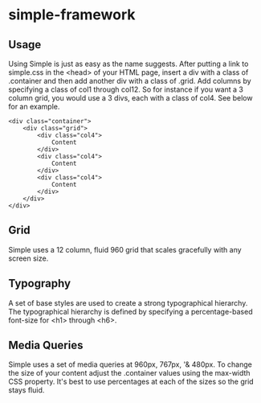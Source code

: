 simple-framework
================

Usage
----------------

Using Simple is just as easy as the name suggests. After putting a link to simple.css in the &lt;head&gt; of your HTML page, insert a div with a class of .container and then add another div with a class of .grid. Add columns by specifying a class of col1 through col12. So for instance if you want a 3 column grid, you would use a 3 divs, each with a class of col4. See below for an example.

	<div class="container">
		<div class="grid">
			<div class="col4">
				Content
			</div>	
			<div class="col4">
				Content
			</div>	
			<div class="col4">
				Content
			</div>								
		</div>	
	</div>

Grid
----------------

Simple uses a 12 column, fluid 960 grid that scales gracefully with any screen size.

Typography
----------------

A set of base styles are used to create a strong typographical hierarchy. The typographical hierarchy is defined by specifying a percentage-based font-size for &lt;h1&gt; through &lt;h6&gt;.

Media Queries
----------------

Simple uses a set of media queries at 960px, 767px, '& 480px. To change the size of your content adjust the .container values using the max-width CSS property. It's best to use percentages at each of the sizes so the grid stays fluid.